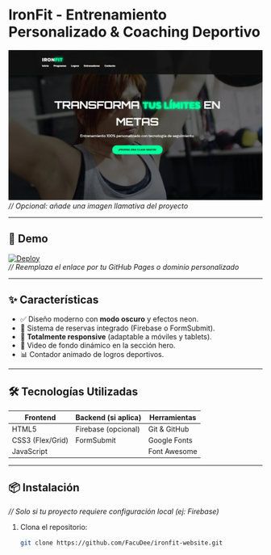 # IronFit - Entrenamiento Personalizado & Coaching Deportivo  

![Banner o GIF demostrativo](img/captura-ironfit.jpg) *// Opcional: añade una imagen llamativa del proyecto*

---

## 🚀 **Demo**  
[![Deploy](https://img.shields.io/badge/Ver%20Sitio-Online-green)](https://FacuDee.github.io/ironfit-website/)  
*// Reemplaza el enlace por tu GitHub Pages o dominio personalizado*

---

## ✨ **Características**  
- ✅ Diseño moderno con **modo oscuro** y efectos neon.  
- 📅 Sistema de reservas integrado (Firebase o FormSubmit).  
- 📱 **Totalmente responsive** (adaptable a móviles y tablets).  
- 🎥 Video de fondo dinámico en la sección hero.  
- 📊 Contador animado de logros deportivos.  

---

## 🛠️ **Tecnologías Utilizadas**  
| Frontend         | Backend (si aplica)  | Herramientas           |
|------------------|----------------------|------------------------|
| HTML5            | Firebase (opcional)  | Git & GitHub           |
| CSS3 (Flex/Grid) | FormSubmit           | Google Fonts           |
| JavaScript       |                      | Font Awesome           |

---

## 📦 **Instalación**  
*// Solo si tu proyecto requiere configuración local (ej: Firebase)*  
1. Clona el repositorio:  
   ```bash
   git clone https://github.com/FacuDee/ironfit-website.git